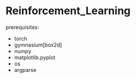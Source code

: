 # Reinforcement_Learning

prerequisites:
- torch
- gymnasium[box2d]
- numpy
- matplotlib.pyplot
- os
- argparse
